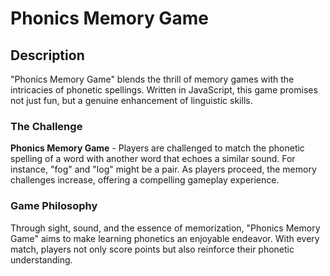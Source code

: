 # Phonics Memory Game

## Description

"Phonics Memory Game" blends the thrill of memory games with the intricacies of phonetic spellings. Written in JavaScript, this game promises not just fun, but a genuine enhancement of linguistic skills.

### The Challenge

**Phonics Memory Game** - Players are challenged to match the phonetic spelling of a word with another word that echoes a similar sound. For instance, "fog" and "log" might be a pair. As players proceed, the memory challenges increase, offering a compelling gameplay experience.

### Game Philosophy

Through sight, sound, and the essence of memorization, "Phonics Memory Game" aims to make learning phonetics an enjoyable endeavor. With every match, players not only score points but also reinforce their phonetic understanding.


